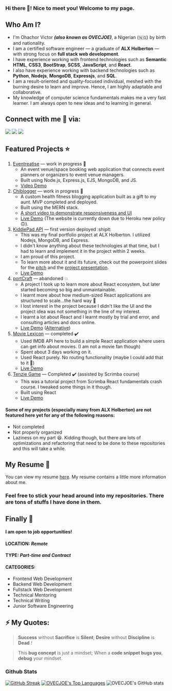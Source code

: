 ### Hi there 👋! Nice to meet you! Welcome to my page.

## Who Am I?

- I'm Ohachor Victor ***(also known as OVECJOE)***, a Nigerian (🇳🇬) by birth and nationality.
- I am a certified software engineer &mdash; a graduate of **ALX Holberton** &mdash; with strong focus on **full stack web development**.
- I have experience working with frontend technologies such as **Semantic HTML**, **CSS3**, **BootStrap**, **SCSS**, **JavaScript**, and **React**.
- I also have experience working with backend technologies such as **Python**, **Nodejs**, **MongoDB**, **Expressjs**, and **SQL**.
- I am a result-oriented and quality-focused individual, meshed with the burning desire to learn and improve. Hence, I am highly adaptable and collaborative.
- My knowledge of computer science fundamentals makes me a very fast learner. I am always open to new ideas and to learning in general.

## Connect with me :handshake: via:

<a href = "https://www.linkedin.com/in/ovecjoe/"><img src="https://img.icons8.com/fluent/48/000000/linkedin.png"></a>
<a href = "https://www.twitter.com/OplistProject"><img src="https://img.icons8.com/fluent/48/000000/twitter.png"></a>
<a href = "https://wa.link/284kgi"><img src="https://img.icons8.com/fluent/48/000000/whatsapp.png"></a>

## Featured Projects :star:
1. [Eventreatise](https://github.com/eventreatise) &mdash; work in progress 🚧
   - An event venue/space booking web application that connects event planners or organizers to event venue managers.
   - Built using Node.js, Express.js, EJS, MongoDB, and JS.
   - [Video Demo](https://www.awesomescreenshot.com/video/13798231?key=578c0b71774593af9f5929f0d080373d)
3. [Chiblogger](https://github.com/OVECJOE/chiblogger) &mdash; work in progress :construction:
   - A custom health fitness blogging application built as a gift to my aunt. MVP completed and deployed.
   - Built using the MERN stack.
   - [A short video to demonstrate responsiveness and UI](https://www.awesomescreenshot.com/video/10762766?key=c0d722813449a6e3ccbb1a0c064a2f3b)
   - [Live Demo](https://chiblogger.herokuapp.com/) (The website is currently down due to Heroku new policy 🙃).
4. [KiddiePad API](https://github.com/OVECJOE/kiddiepad_api) &mdash; first version deployed :shipit:
   - This was my final portfolio project at ALX Holberton. I utilized Nodejs, MongoDB, and Express.
   - I didn't know anything about these technologies at that time, but I had to learn and implement it in the project within 2 weeks.
   - I am proud of this project.
   - To learn more about it and its future, check out the powerpoint slides for the [pitch](https://1drv.ms/p/s!AiTanVehGkLplA52ckzzHPG8LgW7?e=egQ8UA) and the [project presentation](https://1drv.ms/p/s!AiTanVehGkLplBaplOlFmbbVBRDo?e=1jdso0).
   - [Live Demo](https://kiddiepad-api.herokuapp.com/api-docs)
5. [portCraft](https://github.com/OVECJOE/port-craft) &mdash; abandoned :boom:
   - A project I took up to learn more about React ecosystem, but later started becoming so big and unmaintainable.
   - I learnt more about how medium-sized React applications are structured to scale...the hard way :anger:
   - I lost interest in the project because I didn't like the UI and the project idea was not something in the line of my interest.
   - I learnt a lot about React and I learnt mostly by trial and error, and consulting articles and docs online.
   - [Live Demo](https://ovecjoe.github.io/port-craft/) ([Alternative](https://portCraft.netlify.com/))
6. [Movie Lexicon](https://github.com/OVECJOE/movie-lexicon) &mdash; completed :heavy_check_mark:
   - Used IMDB API here to build a simple React application where users can get info about movies. (I am not a movie fan though)
   - Spent about 3 days working on it.
   - Used React purely. No routing functionality (maybe I could add that to it :thinking:)
   - [Live Demo](https://ovecjoe.github.io/movie-lexicon/)
7. [Tenzie Game](https://github.com/OVECJOE/tenzie-game) &mdash; Completed :heavy_check_mark: (assisted by Scrimba course)
   - This was a tutorial project from Scrimba React fundamentals crash course. I tweaked some things in it though.
   - Built using React
   - [Live Demo](https://ovecjoe.github.io/tenzie-game/)

#### Some of my projects (especially many from ALX Holberton) are not featured here yet for any of the following reasons:
- Not completed
- Not properly organized
- Laziness on my part :laughing:. Kidding though, but there are lots of optimizations and refactoring that need to be done to these repositories and this will take a while.

## My Resume :page_with_curl:
You can view my resume [here](https://docs.google.com/document/d/1a4YnsXdZM1h8_CYF0ixSAlYLIjlJ-QQFJvNzgH92R20/edit?usp=sharing). My resume contains a little more information about me.

### Feel free to stick your head around into my repositories. There are tons of stuffs I have done in them.

## Finally :busstop:
#### I am open to job opportunities!
#### LOCATION: _Remote_
#### TYPE: _Part-time and Contract_
#### CATEGORIES:
- Frontend Web Development
- Backend Web Development
- Fullstack Web Development
- Technical Mentoring
- Technical Writing
- Junior Software Engineering

## ⚡ My Quotes: 

> **Success** without **Sacrifice** is **Silent**; **Desire** without **Discipline** is **Dead** *!*

> This **bug concept** is just a mindset; When a **code snippet bugs you**, **debug** your mindset.

### Github Stats

[![GitHub Streak](https://github-readme-streak-stats.herokuapp.com/?user=OVECJOE&theme=highcontrast)](https://git.io/streak-stats)
 <a href="https://github.com/SubhamRaoniar28/github-readme-stats"><img alt="OVECJOE's Top Languages" src="https://github-readme-stats.vercel.app/api/top-langs/?username=OVECJOE&langs_count=8&count_private=true&layout=compact&theme=highcontrast&hide_border=true&bg_color=0A524E" /></a>
![OVECJOE's GitHub stats](https://github-readme-stats.vercel.app/api?username=OVECJOE&show_icons=true&theme=highcontrast)
<br>
